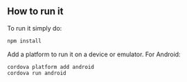 ## How to run it

To run it simply do:

```bash
npm install
```

Add a platform to run it on a device or emulator. For Android:

```
cordova platform add android
cordova run android
```

